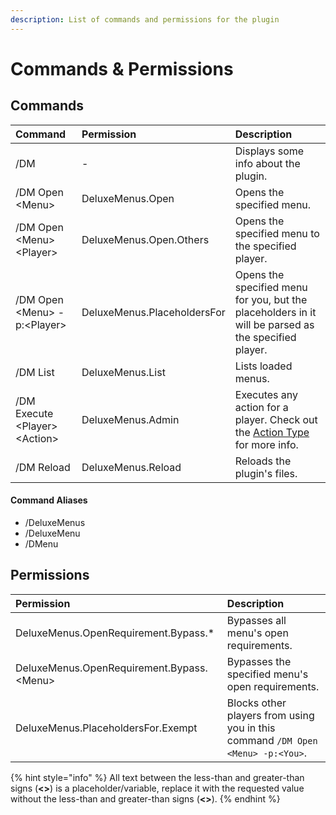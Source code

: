 ```yaml
---
description: List of commands and permissions for the plugin
---
```


# Commands & Permissions

## Commands

| **Command** | **Permission** | Description |
| :--- | :--- | :--- |
| /DM | - | Displays some info about the plugin. |
| /DM Open &lt;Menu&gt; | DeluxeMenus.Open | Opens the specified menu. |
| /DM Open  &lt;Menu&gt; &lt;Player&gt; | DeluxeMenus.Open.Others | Opens the specified menu to the specified player. |
| /DM Open &lt;Menu&gt; -p:&lt;Player&gt; | DeluxeMenus.PlaceholdersFor | Opens the specified menu for you, but the placeholders in it will be parsed as the specified player. |
| /DM List | DeluxeMenus.List | Lists loaded menus. |
| /DM Execute &lt;Player&gt; &lt;Action&gt; | DeluxeMenus.Admin | Executes any action for a player. Check out the [Action Type](https://wiki.helpch.at/clips-plugins/deluxemenus/options-and-configurations#actions-types) for more info.
| /DM Reload | DeluxeMenus.Reload | Reloads the plugin's files. |

#### Command Aliases

* /DeluxeMenus
* /DeluxeMenu
* /DMenu

## Permissions

| Permission | Description |
| :--- | :--- |
| DeluxeMenus.OpenRequirement.Bypass.\* | Bypasses all menu's open requirements. |
| DeluxeMenus.OpenRequirement.Bypass.&lt;Menu&gt; | Bypasses the specified menu's open requirements. |
| DeluxeMenus.PlaceholdersFor.Exempt | Blocks other players from using you in this command `/DM Open <Menu> -p:<You>`. |

{% hint style="info" %}
All text between the less-than and greater-than signs \(**&lt;&gt;**\) is a placeholder/variable, replace it with the requested value without the less-than and greater-than signs \(**&lt;&gt;**\).
{% endhint %}

